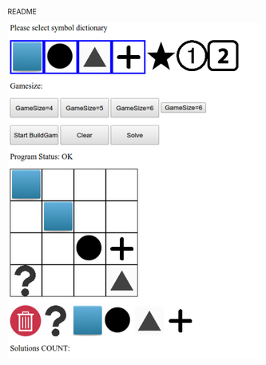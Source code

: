 README

![Screenshot of Deductive Logical Thinking Test](https://github.com/spidervn/deductive_logical_solving/blob/master/SCREENSHOT.png)
